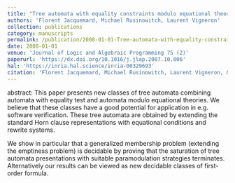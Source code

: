 ```yaml
---
title: "Tree automata with equality constraints modulo equational theories"
authors: 'Florent Jacquemard, Michael Rusinowitch, Laurent Vigneron'
collection: publications
category: manuscripts
permalink: /publication/2008-01-01-Tree-automata-with-equality-constraints-modulo-equational-theories
date: 2008-01-01
venue: 'Journal of Logic and Algebraic Programming 75 (2)'
paperurl: 'https://dx.doi.org/10.1016/j.jlap.2007.10.006'
hal: 'https://inria.hal.science/inria-00329693'
citation: 'Florent Jacquemard, Michael Rusinowitch, Laurent Vigneron, &quot;Tree automata with equality constraints modulo equational theories&quot; Journal of Logic and Algebraic Programming 75 (2), 2008.'
---
```


abstract:
This paper presents new classes of tree automata combining automata with equality test and automata modulo equational theories. We believe that these classes have a good potential for application in e.g. software verification. These tree automata are obtained by extending the standard Horn clause representations with equational conditions and rewrite systems. 

We show in particular that a generalized membership problem (extending the emptiness problem) is decidable by proving that the saturation of tree automata presentations with suitable paramodulation strategies terminates. Alternatively our results can be viewed as new decidable classes of first-order formula.
